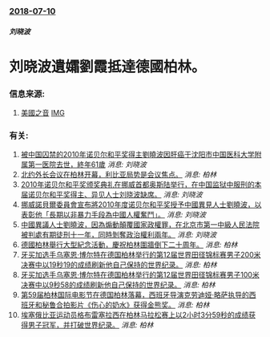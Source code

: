 ### [2018-07-10](/news/2018/07/10/index.md)

##### 刘晓波
# 刘晓波遺孀劉霞抵達德國柏林。 




### 信息来源:

1. [美國之音](https://www.voachinese.com/a/news-liu-xia-update-20180710/4476427.html) [IMG](https://gdb.voanews.com/D6603D33-C452-413C-AA94-CEE23D0100A8_w1200_r1_s.jpg)

### 有关:

1. [被中国囚禁的2010年诺贝尔和平奖得主劉曉波因肝癌于沈阳市中国医科大学附属第一医院去世，終年61歲](/zh/news/2017/07/13/被中国囚禁的2010年诺贝尔和平奖得主劉曉波因肝癌于沈阳市中国医科大学附属第一医院去世-終年61歲.md) _消息: 刘晓波_
2. [ 北约外长会议在柏林开幕，利比亚局势是会议焦点。](/zh/news/2011/04/14/北约外长会议在柏林开幕-利比亚局势是会议焦点.md) _消息: 柏林_
3. [ 2010年诺贝尔和平奖颁奖典礼在挪威首都奥斯陆举行，在中国监狱中服刑的本届诺贝尔和平奖得主、异见人士刘晓波缺席。](/zh/news/2010/12/10/2010年诺贝尔和平奖颁奖典礼在挪威首都奥斯陆举行-在中国监狱中服刑的本届诺贝尔和平奖得主-异见人士刘晓波缺席.md) _消息: 刘晓波_
4. [ 挪威諾貝爾委員會宣布將2010年度诺贝尔和平奖授予中國異見人士劉曉波，以表彰他「長期以非暴力手段為中國人權奮鬥」。](/zh/news/2010/10/8/挪威諾貝爾委員會宣布將2010年度诺贝尔和平奖授予中國異見人士劉曉波-以表彰他-長期以非暴力手段為中國人權奮鬥.md) _消息: 刘晓波_
5. [中國異議人士劉曉波，因為煽動顛覆國家政權罪，在北京市第一中級人民法院被判處有期徒刑十一年，同時剝奪政治權利兩年。](/zh/news/2009/12/25/中國異議人士劉曉波-因為煽動顛覆國家政權罪-在北京市第一中級人民法院被判處有期徒刑十一年-同時剝奪政治權利兩年.md) _消息: 刘晓波_
6. [德國柏林舉行大型紀念活動，慶祝柏林圍牆倒下二十周年。](/zh/news/2009/11/9/德國柏林舉行大型紀念活動-慶祝柏林圍牆倒下二十周年.md) _消息: 柏林_
7. [ 牙买加选手乌塞恩·博尔特在德国柏林举行的第12届世界田径锦标赛男子200米决赛中以19秒19的成绩刷新他自己保持的世界纪录。](/zh/news/2009/08/20/牙买加选手乌塞恩-博尔特在德国柏林举行的第12届世界田径锦标赛男子200米决赛中以19秒19的成绩刷新他自己保持的世界.md) _消息: 柏林_
8. [ 牙买加选手乌塞恩·博尔特在德国柏林举行的第12届世界田径锦标赛男子100米决赛中以9秒58的成绩刷新他自己保持的世界纪录。](/zh/news/2009/08/16/牙买加选手乌塞恩-博尔特在德国柏林举行的第12届世界田径锦标赛男子100米决赛中以9秒58的成绩刷新他自己保持的世界纪.md) _消息: 柏林_
9. [第59届柏林国际电影节在德国柏林落幕，西班牙导演克劳迪娅·略萨执导的西班牙和秘鲁合拍影片《伤心的奶水》获得金熊奖。](/zh/news/2009/02/14/第59届柏林国际电影节在德国柏林落幕-西班牙导演克劳迪娅-略萨执导的西班牙和秘鲁合拍影片-伤心的奶水-获得金熊奖.md) _消息: 柏林_
10. [埃塞俄比亚运动员格布雷塞拉西在柏林马拉松赛上以2小时3分59秒的成绩获得男子冠军，并打破世界纪录。](/zh/news/2008/09/28/埃塞俄比亚运动员格布雷塞拉西在柏林马拉松赛上以2小时3分59秒的成绩获得男子冠军-并打破世界纪录.md) _消息: 柏林_
